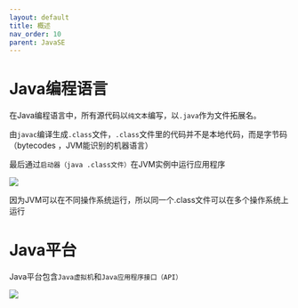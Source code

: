```yaml
---
layout: default
title: 概述
nav_order: 10
parent: JavaSE
---
```


# Java编程语言

在Java编程语言中，所有源代码以`纯文本`编写，以`.java`作为文件拓展名。

由`javac`编译生成`.class`文件，`.class`文件里的代码并不是本地代码，而是字节码（bytecodes ，JVM能识别的机器语言）

最后通过`启动器（java .class文件）`在JVM实例中运行应用程序

![](https://cdn.jsdelivr.net/gh/guosonglu/images@master/blog-img/20220819102531.png)

因为JVM可以在不同操作系统运行，所以同一个.class文件可以在多个操作系统上运行

# Java平台

Java平台包含`Java虚拟机`和`Java应用程序接口（API）`

![](https://cdn.jsdelivr.net/gh/guosonglu/images@master/blog-img/20220829231254.png)
